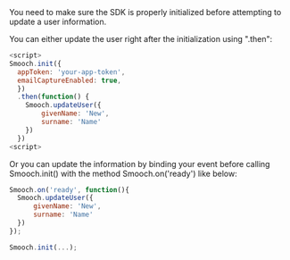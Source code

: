 <aside class="notice">
You need to make sure the SDK is properly initialized before attempting to update a user information.
</aside>

You can either update the user right after the initialization using ".then":

```javascript
<script>
Smooch.init({
  appToken: 'your-app-token',
  emailCaptureEnabled: true,
  })
  .then(function() {
    Smooch.updateUser({
        givenName: 'New',
        surname: 'Name'
    })   
  })
<script>
```
Or you can update the information by binding your event before calling Smooch.init() with the method Smooch.on('ready') like below:

```javascript
Smooch.on('ready', function(){
  Smooch.updateUser({
      givenName: 'New',
      surname: 'Name'
  })
});

Smooch.init(...);
```
